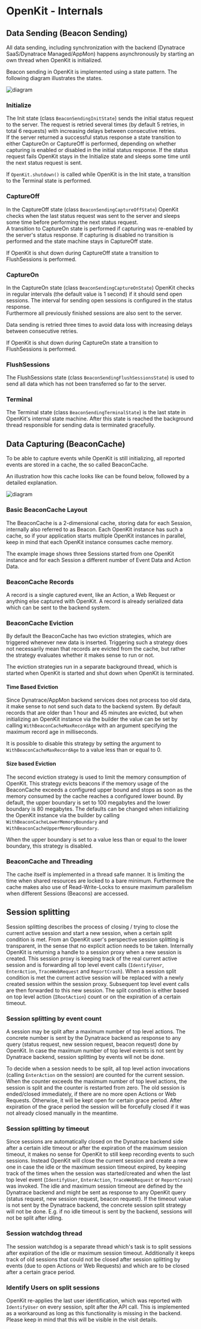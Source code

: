 # OpenKit - Internals

## Data Sending (Beacon Sending)

All data sending, including synchronization with the backend (Dynatrace SaaS/Dynatrace Managed/AppMon)
happens asynchronously by starting an own thread when OpenKit is initialized.  

Beacon sending in OpenKit is implemented using a state pattern. The following 
diagram illustrates the states.

![diagram](./pics/OpenKit-state_diagram.svg)

### Initialize

The Init state (class `BeaconSendingInitState`) sends the initial status request to the server.
The request is retried several times (by default 5 retries, in total 6 requests) with increasing
delays between consecutive retries.  
If the server returned a successful status response a state transition to either CaptureOn or CaptureOff
is performed, depending on whether capturing is enabled or disabled in the initial status response.
If the status request fails OpenKit stays in the Initialize state and sleeps some time
until the next status request is sent. 
 
If `OpenKit.shutdown()` is called while OpenKit is in the Init state, 
a transition to the Terminal state is performed.

### CaptureOff

In the CaptureOff state (class `BeaconSendingCaptureOffState`) OpenKit checks when the last
status request was sent to the server and sleeps some time before performing the next status
request.  
A transition to CaptureOn state is performed if capturing was re-enabled by the server's status response.
If capturing is disabled no transition is performed and the state machine stays in CaptureOff state.  

If OpenKit is shut down during CaptureOff state a transition to FlushSessions is performed.

### CaptureOn

In the CaptureOn state (class `BeaconSendingCaptureOnState`) OpenKit checks in regular intervals
(the default value is 1 second) if it should send open sessions. The interval for sending
open sessions is configured in the status response.  
Furthermore all previously finished sessions are also sent to the server.  

Data sending is retried three times to avoid data loss with increasing delays between consecutive
retries.

If OpenKit is shut down during CaptureOn state a transition to FlushSessions is performed.

### FlushSessions

The FlushSessions state (class `BeaconSendingFlushSessionsState`) is used to send all
data which has not been transferred so far to the server.

### Terminal

The Terminal state (class `BeaconSendingTerminalState`) is the last state in OpenKit's internal 
state machine. After this state is reached the background thread responsible for sending data 
is terminated gracefully.

## Data Capturing (BeaconCache)

To be able to capture events while OpenKit is still initializing, all reported events are stored
in a cache, the so called BeaconCache.

An illustration how this cache looks like can be found below, followed by a detailed explanation.

![diagram](./pics/OpenKit-BeaconCache.svg)

### Basic BeaconCache Layout

The BeaconCache is a 2-dimensional cache, storing data for each Session, internally also referred to
as Beacon. Each OpenKit instance has such a cache, so if your application starts multiple OpenKit instances
in parallel, keep in mind that each OpenKit instance consumes cache memory.  

The example image shows three Sessions started from one OpenKit instance and for each Session a different number of Event Data
and Action Data.

### BeaconCache Records

A record is a single captured event, like an Action, a Web Request or anything else captured with
OpenKit. A record is already serialized data which can be sent to the backend system.

### BeaconCache Eviction

By default the BeaconCache has two eviction strategies, which are triggered whenever new data
is inserted. Triggering such a strategy does not necessarily mean that records are evicted from the cache, but rather
the strategy evaluates whether it makes sense to run or not.

The eviction strategies run in a separate background thread, which is started when OpenKit is started and
shut down when OpenKit is terminated.

#### Time Based Eviction

Since Dynatrace/AppMon backend services does not process too old data, it make sense to not send such data to the
backend system.
By default records that are older than 1 hour and 45 minutes are evicted, but when initializing an
OpenKit instance via the builder the value can be set by calling `WithBeaconCacheMaxRecordAge` with an argument specifying the
maximum record age in milliseconds.

It is possible to disable this strategy by setting the argument to `WithBeaconCacheMaxRecordAge` to a value less than
or equal to 0.

#### Size based Eviction

The second eviction strategy is used to limit the memory consumption of OpenKit.
This strategy evicts beacons if the memory usage of the BeaconCache exceeds a configured upper bound and stops
as soon as the memory consumed by the cache reaches a configured lower bound.
By default, the upper boundary is set to 100 megabytes and the lower boundary is 80 megabytes.
The defaults can be changed when initializing the OpenKit instance via the builder by calling `WithBeaconCacheLowerMemoryBoundary`
and `WithBeaconCacheUpperMemoryBoundary`.

When the upper boundary is set to a value less than or equal to the lower boundary, this strategy is disabled.

### BeaconCache and Threading

The cache itself is implemented in a thread safe manner. It is limiting the time when shared resources are locked to a 
bare minimum. Furthermore the cache makes also use of Read-Write-Locks to ensure maximum parallelism when different
Sessions (Beacons) are accessed.

## Session splitting

Session splitting describes the process of closing / trying to close the current active session and start a new session,
when a certain split condition is met. From an OpenKit user's perspective session splitting is transparent, in the sense
that no explicit action needs to be taken. Internally OpenKit is returning a handle to a session proxy when a new session
is created. This session proxy is keeping track of the real current active session and is forwarding all top level event
calls (`IdentifyUser`, `EnterAction`, `TraceWebRequest` and `ReportCrash`). When a session split condition is met the 
current active session will be replaced with a newly created session within the session proxy. Subsequent top level
event calls are then forwarded to this new session. The split condition is either based on top level action (`IRootAction`)
count or on the expiration of a certain timeout.

### Session splitting by event count

A session may be split after a maximum number of top level actions. The concrete number is sent by the Dynatrace backend
as response to any query (status request, new session request, beacon request) done by OpenKit. In case the maximum 
number of top level events is not sent by Dynatrace backend, session splitting by events will not be done. 

To decide when a session needs to be split, all top level action invocations (calling `EnterAction` on the session) are 
counted for the current session. When the counter exceeds the maximum number of top level actions, the session is split 
and the counter is restarted from zero. The old session is ended/closed immediately, if there are no more open Actions 
or Web Requests. Otherwise, it will be kept open for certain grace period. After expiration of the grace period the 
session will be forcefully closed if it was not already closed manually in the meantime. 

### Session splitting by timeout

Since sessions are automatically closed on the Dynatrace backend side after a certain idle timeout or after the 
expiration of the maximum session timeout, it makes no sense for OpenKit to still keep recording events to such sessions.
Instead OpenKit will close the current session and create a new one in case the idle or the maximum session timeout 
expired, by keeping track of the times when the session was started/created and when the last top level event 
(`IdentifyUser`, `EnterAction`, `TraceWebRequest` or `ReportCrash`) was invoked. The idle and maximum session timeout 
are defined by the Dynatrace backend and might be sent as response to any OpenKit query (status request, new session 
request, beacon request). If the timeout value is not sent by the Dynatrace backend, the concrete session split strategy
will not be done. E.g. if no idle timeout is sent by the backend, sessions will not be split after idling.

### Session watchdog thread

The session watchdog is a separate thread which's task is to split sessions after expiration of the idle or maximum 
session timeout. Additionally it keeps track of old sessions that could not be closed after session splitting by events
(due to open Actions or Web Requests) and which are to be closed after a certain grace period. 

### Identify Users on split sessions

OpenKit re-applies the last user identification, which was reported with `IdentifyUser` on every session, split after
the API call. This is implemented as a workaround as long as this functionality is missing in the backend.  
Please keep in mind that this will be visible in the visit details.